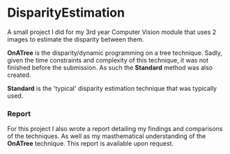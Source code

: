 # DisparityEstimation
A small project I did for my 3rd year Computer Vision module that uses 2 images to estimate the disparity between them.


**OnATree** is the disparity/dynamic programming on a tree technique. Sadly, given the time constraints and complexity of this technique, it was not finished before the submission. As such the **Standard** method was also created.

**Standard** is the 'typical' disparity estimation technique that was typically used.

### Report

For this project I also wrote a report detailing my findings and comparisons of the techniques. As well as my masthematical understanding of the **OnATree** technique. This report is available upon request.
